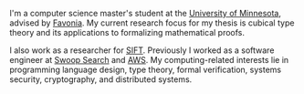 I'm a computer science master's student at the [University of Minnesota][1], advised by [Favonia].
My current research focus for my thesis is cubical type theory and its applications to formalizing mathematical proofs.

I also work as a researcher for [SIFT]. Previously I worked as a software engineer at [Swoop Search] and [AWS].
My computing-related interests lie in programming language design, type theory, formal verification, systems security, cryptography, and distributed systems.

[1]: https://twin-cities.umn.edu/
[Swoop Search]: https://swoopsrch.com/
[aws]: https://aws.amazon.com/
[sift]: https://www.sift.net/
[favonia]: https://favonia.org/
